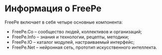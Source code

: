 # Информация о FreePe

FreePe включает в себя четыре основные компонента:
- FreePe.Co – сообщество людей, коллективов и организаций;
- FreePe.Info – знания и технологии, рецепты, методики;
- FreePe.IO – каталог модулей, настраиваемый интерфейс;
- FreePe.Net – нейронная сеть, прототип искусственного интеллекта.